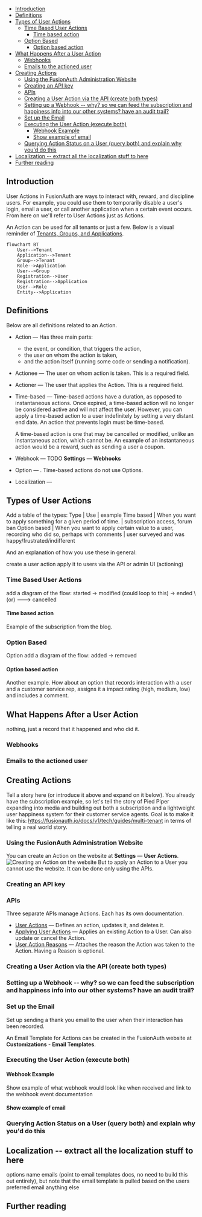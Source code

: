 - [Introduction](#introduction)
- [Definitions](#definitions)
- [Types of User Actions](#types-of-user-actions)
  - [Time Based User Actions](#time-based-user-actions)
    - [Time based action](#time-based-action)
  - [Option Based](#option-based)
    - [Option based action](#option-based-action)
- [What Happens After a User Action](#what-happens-after-a-user-action)
  - [Webhooks](#webhooks)
  - [Emails to the actioned user](#emails-to-the-actioned-user)
- [Creating Actions](#creating-actions)
  - [Using the FusionAuth Administration Website](#using-the-fusionauth-administration-website)
  - [Creating an API key](#creating-an-api-key)
  - [APIs](#apis)
  - [Creating a User Action via the API (create both types)](#creating-a-user-action-via-the-api-create-both-types)
  - [Setting up a Webhook -- why? so we can feed the subscription and happiness info into our other systems? have an audit trail?](#setting-up-a-webhook----why-so-we-can-feed-the-subscription-and-happiness-info-into-our-other-systems-have-an-audit-trail)
  - [Set up the Email](#set-up-the-email)
  - [Executing the User Action (execute both)](#executing-the-user-action-execute-both)
    - [Webhook Example](#webhook-example)
    - [Show example of email](#show-example-of-email)
  - [Querying Action Status on a User (query both) and explain why you'd do this](#querying-action-status-on-a-user-query-both-and-explain-why-youd-do-this)
- [Localization -- extract all the localization stuff to here](#localization----extract-all-the-localization-stuff-to-here)
- [Further reading](#further-reading)

## Introduction
User Actions in FusionAuth are ways to interact with, reward, and discipline users. For example, you could use them to temporarily disable a user's login, email a user, or call another application when a certain event occurs. From here on we'll refer to User Actions just as Actions.

An Action can be used for all tenants or just a few. Below is a visual reminder of [Tenants, Groups, and Applications](https://fusionauth.io/docs/v1/tech/core-concepts/).

```mermaid
flowchart BT
    User-->Tenant
    Application-->Tenant
    Group-->Tenant
    Role-->Application
    User-->Group
    Registration-->User
    Registration-->Application
    User-->Role
    Entity-->Application
```

## Definitions
Below are all definitions related to an Action.
- Action — Has three main parts:
  - the event, or condition, that triggers the action,
  - the user on whom the action is taken,
  - and the action itself (running some code or sending a notification).
- Actionee — The user on whom action is taken. This is a required field.
- Actioner — The user that applies the Action. This is a required field.
- Time-based — Time-based actions have a duration, as opposed to instantaneous actions. Once expired, a time-based action will no longer be considered active and will not affect the user. However, you can apply a time-based action to a user indefinitely by setting a very distant end date. An action that prevents login must be time-based.

    A time-based action is one that may be cancelled or modified, unlike an instantaneous action, which cannot be. An example of an instantaneous action would be a reward, such as sending a user a coupon.

- Webhook — TODO **Settings** — **Webhooks**
- Option — . Time-based actions do not use Options.
- Localization —

## Types of User Actions
Add a table of the types:
Type | Use | example
Time based | When you want to apply something for a given period of time. | subscription access, forum ban
Option based | When you want to apply certain value to a user, recording who did so, perhaps with comments | user surveyed and was happy/frustrated/indifferent

And an explanation of how you use these in general:

create a user action
apply it to users via the API or admin UI (actioning)



### Time Based User Actions
add a diagram of the flow:
started -> modified (could loop to this) -> ended
\ (or)
---> cancelled

#### Time based action
Example of the subscription from the blog.

### Option Based
Option
add a diagram of the flow: added -> removed

#### Option based action
Another example. How about an option that records interaction with a user and a customer service rep, assigns it a impact rating (high, medium, low) and includes a comment.

## What Happens After a User Action
nothing, just a record that it happened and who did it.

### Webhooks

### Emails to the actioned user

## Creating Actions
Tell a story here (or introduce it above and expand on it below). You already have the subscription example, so let's tell the story of Pied Piper expanding into media and building out both a subscription and a lightweight user happiness system for their customer service agents. Goal is to make it like this: https://fusionauth.io/docs/v1/tech/guides/multi-tenant in terms of telling a real world story.

### Using the FusionAuth Administration Website
You can create an Action on the website at **Settings** — **User Actions**.
![Creating an Action on the website](../../../../assets/img/docs/guides/user-actions/user-actions-edit-email.png)
But to apply an Action to a User you cannot use the website. It can be done only using the APIs.

### Creating an API key

### APIs
Three separate APIs manage Actions. Each has its own documentation.
- [User Actions](https://fusionauth.io/docs/v1/tech/apis/user-actions) — Defines an action, updates it, and deletes it.
- [Applying User Actions](https://fusionauth.io/docs/v1/tech/apis/actioning-users) —  Applies an existing Action to a User. Can also update or cancel the Action.
- [User Action Reasons](https://fusionauth.io/docs/v1/tech/apis/user-action-reasons) — Attaches the reason the Action was taken to the Action. Having a Reason is optional.

### Creating a User Action via the API (create both types)

### Setting up a Webhook -- why? so we can feed the subscription and happiness info into our other systems? have an audit trail?

### Set up the Email
Set up sending a thank you email to the user when their interaction has been recorded.

An Email Template for Actions can be created in the FusionAuth website at **Customizations** - **Email Templates**.

### Executing the User Action (execute both)

#### Webhook Example
Show example of what webhook would look like when received and link to the webhook event documentation


#### Show example of email

### Querying Action Status on a User (query both) and explain why you'd do this

## Localization -- extract all the localization stuff to here
options
name
emails (point to email templates docs, no need to build this out entirely), but note that the email template is pulled based on the users preferred email
anything else

## Further reading